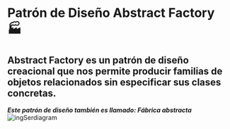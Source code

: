#  Patrón de Diseño Abstract Factory 🏭
## Abstract Factory es un patrón de diseño creacional que nos permite producir familias de objetos relacionados sin especificar sus clases concretas. 
***Este patrón de diseño también es llamado: Fábrica abstracta***
![ingSerdiagram](https://drive.google.com/file/d/1HeMdiDagG6yWWhO5D-aXMkb6GNFoUJF6/view?usp=sharing)


